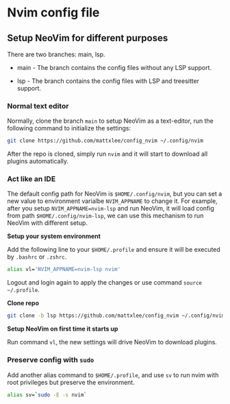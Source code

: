 # Nvim config file

## Setup NeoVim for different purposes

There are two branches: main, lsp.

* main - The branch contains the config files without any LSP support.

* lsp - The branch contains the config files with LSP and treesitter support.

### Normal text editor

Normally, clone the branch `main` to setup NeoVim as a text-editor, run the following command to initialize the settings:

```bash
git clone https://github.com/mattxlee/config_nvim ~/.config/nvim
```

After the repo is cloned, simply run `nvim` and it will start to download all plugins automatically.

### Act like an IDE

The default config path for NeoVim is `$HOME/.config/nvim`, but you can set a new value to environment varialbe `NVIM_APPNAME` to change it. For example, after you setup `NVIM_APPNAME=nvim-lsp` and run NeoVim, it will load config from path `$HOME/.config/nvim-lsp`, we can use this mechanism to run NeoVim with different setup.

**Setup your system environment**

Add the following line to your `$HOME/.profile` and ensure it will be executed by `.bashrc` or `.zshrc`.

```bash
alias vl='NVIM_APPNAME=nvim-lsp nvim'
```

Logout and login again to apply the changes or use command `source ~/.profile`.

**Clone repo**

```bash
git clone -b lsp https://github.com/mattxlee/config_nvim ~/.config/nvim-lsp
```

**Setup NeoVim on first time it starts up**

Run command `vl`, the new settings will drive NeoVim to download plugins.

### Preserve config with `sudo`

Add another alias command to `$HOME/.profile`, and use `sv` to run nvim with root privileges but preserve the environment.

```bash
alias sv=`sudo -E -s nvim`
```
